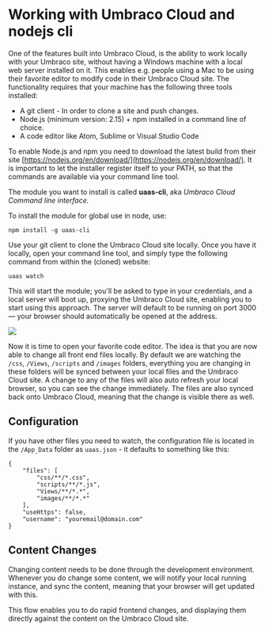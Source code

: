 # Working with Umbraco Cloud and nodejs cli

One of the features built into Umbraco Cloud, is the ability to work locally with your Umbraco site, without having a Windows machine with a local web server installed on it. This enables e.g. people using a Mac to be using their favorite editor to modify code in their Umbraco Cloud site. The functionality requires that your machine has the following three tools installed:

* A git client - In order to clone a site and push changes.
* Node.js (minimum version: 2.15) + npm installed in a command line of choice.
* A code editor like Atom, Sublime or Visual Studio Code

To enable Node.js and npm you need to download the latest build from their site [https://nodejs.org/en/download/](https://nodejs.org/en/download/). It is important to let the installer register itself to your PATH, so that the commands are available via your command line tool. 

The module you want to install is called **uaas-cli**, aka *Umbraco Cloud Command line interface.*

To install the module for global use in node, use:

`npm install -g uaas-cli`

Use your git client to clone the Umbraco Cloud site locally. Once you have it locally, open your command line tool, and simply type the following command from within the (cloned) website:

`uaas watch`

This will start the module; you'll be asked to type in your credentials, and a local server will boot up, proxying the Umbraco Cloud site, enabling you to start using this approach. The server will default to be running on port 3000 — your browser should automatically be opened at the address.

![](images/cli-example.png)

Now it is time to open your favorite code editor. The idea is that you are now able to change all front end files locally. By default we are watching the `/css`, `/Views`, `/scripts` and `/images` folders, everything you are changing in these folders will be synced between your local files and the Umbraco Cloud site. A change to any of the files will also auto refresh your local browser, so you can see the change immediately. The files are also synced back onto Umbraco Cloud, meaning that the change is visible there as well.

## Configuration

If you have other files you need to watch, the configuration file is located in
the `/App_Data` folder as `uaas.json` - it defaults to something like this:

	{
		"files": [
			"css/**/*.css",
			"scripts/**/*.js",
			"Views/**/*.*",
			"images/**/*.*"
		],
		"useHttps": false,
		"username": "youremail@domain.com"
	}

## Content Changes

Changing content needs to be done through the development environment. Whenever you do change some content, we will notify your local running instance, and sync the content, meaning that your browser will get updated with this.

This flow enables you to do rapid frontend changes, and displaying them directly against the content on the Umbraco Cloud site.
